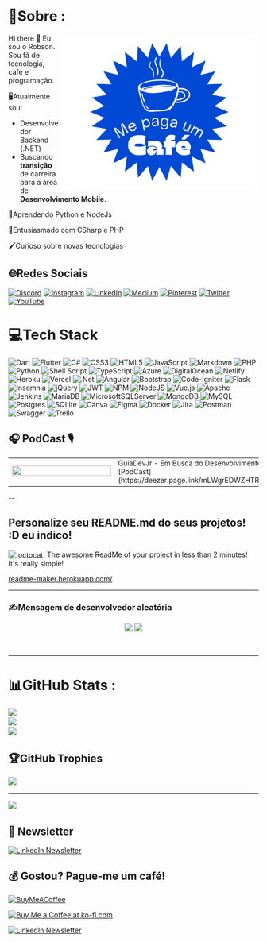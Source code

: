 # 💫Sobre :

<a href="https://mepagaumcafe.com.br/robsonamendonca/" target="_blank" title="MePageUmCafe" alt="MePageUmCafe">
<img src="https://raw.githubusercontent.com/robsonamendonca/robsonamendonca/main/mepageumcafe.png" min-width="400px" max-width="400px" width="400px" align="right" alt="Gostou? Me page um Café!"> </a>

Hi there 👋
Eu sou o Robson. Sou fã de tecnologia, 
café e programação. 

🖥Atualmente sou: 
 - Desenvolvedor Backend (.NET)
 - Buscando **transição** de carreira para a área de **Desenvolvimento Mobile**.

🐍Aprendendo Python e NodeJs

🧠Entusiasmado com CSharp e PHP

🖌Curioso sobre novas tecnologias


## 🌐Redes Sociais
[![Discord](https://img.shields.io/badge/Discord-%237289DA.svg?logo=discord&logoColor=white)](htttps://discord.gg/6378) [![Instagram](https://img.shields.io/badge/Instagram-%23E4405F.svg?logo=Instagram&logoColor=white)](https://instagram.com/robsonamendonca_) [![LinkedIn](https://img.shields.io/badge/LinkedIn-%230077B5.svg?logo=linkedin&logoColor=white)](https://linkedin.com/in/robsonamendonca) [![Medium](https://img.shields.io/badge/Medium-12100E?logo=medium&logoColor=white)](https://medium.com/@robsonamendonca) [![Pinterest](https://img.shields.io/badge/Pinterest-%23E60023.svg?logo=Pinterest&logoColor=white)](https://pinterest.com/robsonamendonca) [![Twitter](https://img.shields.io/badge/Twitter-%231DA1F2.svg?logo=Twitter&logoColor=white)](https://twitter.com/robsonamendonca) [![YouTube](https://img.shields.io/badge/YouTube-%23FF0000.svg?logo=YouTube&logoColor=white)](https://www.youtube.com/@hdevinfo) 

# 💻Tech Stack
![Dart](https://img.shields.io/badge/dart-%230175C2.svg?style=flat&logo=dart&logoColor=white) ![Flutter](https://img.shields.io/badge/Flutter-%2302569B.svg?style=flat&logo=Flutter&logoColor=white) ![C#](https://img.shields.io/badge/c%23-%23239120.svg?style=flat&logo=c-sharp&logoColor=white) ![CSS3](https://img.shields.io/badge/css3-%231572B6.svg?style=flat&logo=css3&logoColor=white) ![HTML5](https://img.shields.io/badge/html5-%23E34F26.svg?style=flat&logo=html5&logoColor=white) ![JavaScript](https://img.shields.io/badge/javascript-%23323330.svg?style=flat&logo=javascript&logoColor=%23F7DF1E) ![Markdown](https://img.shields.io/badge/markdown-%23000000.svg?style=flat&logo=markdown&logoColor=white) ![PHP](https://img.shields.io/badge/php-%23777BB4.svg?style=flat&logo=php&logoColor=white) ![Python](https://img.shields.io/badge/python-3670A0?style=flat&logo=python&logoColor=ffdd54) ![Shell Script](https://img.shields.io/badge/shell_script-%23121011.svg?style=flat&logo=gnu-bash&logoColor=white) ![TypeScript](https://img.shields.io/badge/typescript-%23007ACC.svg?style=flat&logo=typescript&logoColor=white) ![Azure](https://img.shields.io/badge/azure-%230072C6.svg?style=flat&logo=azure-devops&logoColor=white) ![DigitalOcean](https://img.shields.io/badge/DigitalOcean-%230167ff.svg?style=flat&logo=digitalOcean&logoColor=white) ![Netlify](https://img.shields.io/badge/netlify-%23000000.svg?style=flat&logo=netlify&logoColor=#00C7B7) ![Heroku](https://img.shields.io/badge/heroku-%23430098.svg?style=flat&logo=heroku&logoColor=white) ![Vercel](https://img.shields.io/badge/vercel-%23000000.svg?style=flat&logo=vercel&logoColor=white) ![.Net](https://img.shields.io/badge/.NET-5C2D91?style=flat&logo=.net&logoColor=white) ![Angular](https://img.shields.io/badge/angular-%23DD0031.svg?style=flat&logo=angular&logoColor=white) ![Bootstrap](https://img.shields.io/badge/bootstrap-%23563D7C.svg?style=flat&logo=bootstrap&logoColor=white) ![Code-Igniter](https://img.shields.io/badge/CodeIgniter-%23EF4223.svg?style=flat&logo=codeIgniter&logoColor=white) ![Flask](https://img.shields.io/badge/flask-%23000.svg?style=flat&logo=flask&logoColor=white) ![Insomnia](https://img.shields.io/badge/Insomnia-black?style=flat&logo=insomnia&logoColor=5849BE) ![jQuery](https://img.shields.io/badge/jquery-%230769AD.svg?style=flat&logo=jquery&logoColor=white) ![JWT](https://img.shields.io/badge/JWT-black?style=flat&logo=JSON%20web%20tokens) ![NPM](https://img.shields.io/badge/NPM-%23000000.svg?style=flat&logo=npm&logoColor=white) ![NodeJS](https://img.shields.io/badge/node.js-6DA55F?style=flat&logo=node.js&logoColor=white) ![Vue.js](https://img.shields.io/badge/vuejs-%2335495e.svg?style=flat&logo=vuedotjs&logoColor=%234FC08D) ![Apache](https://img.shields.io/badge/apache-%23D42029.svg?style=flat&logo=apache&logoColor=white) ![Jenkins](https://img.shields.io/badge/jenkins-%232C5263.svg?style=flat&logo=jenkins&logoColor=white) ![MariaDB](https://img.shields.io/badge/MariaDB-003545?style=flat&logo=mariadb&logoColor=white) ![MicrosoftSQLServer](https://img.shields.io/badge/Microsoft%20SQL%20Sever-CC2927?style=flat&logo=microsoft%20sql%20server&logoColor=white) ![MongoDB](https://img.shields.io/badge/MongoDB-%234ea94b.svg?style=flat&logo=mongodb&logoColor=white) ![MySQL](https://img.shields.io/badge/mysql-%2300f.svg?style=flat&logo=mysql&logoColor=white) ![Postgres](https://img.shields.io/badge/postgres-%23316192.svg?style=flat&logo=postgresql&logoColor=white) ![SQLite](https://img.shields.io/badge/sqlite-%2307405e.svg?style=flat&logo=sqlite&logoColor=white) ![Canva](https://img.shields.io/badge/Canva-%2300C4CC.svg?style=flat&logo=Canva&logoColor=white) 	![Figma](https://img.shields.io/badge/figma-%23F24E1E.svg?style=flat&logo=figma&logoColor=white) ![Docker](https://img.shields.io/badge/docker-%230db7ed.svg?style=flat&logo=docker&logoColor=white) ![Jira](https://img.shields.io/badge/jira-%230A0FFF.svg?style=flat&logo=jira&logoColor=white) ![Postman](https://img.shields.io/badge/Postman-FF6C37?style=flat&logo=postman&logoColor=white) ![Swagger](https://img.shields.io/badge/-Swagger-%23Clojure?style=flat&logo=swagger&logoColor=white) ![Trello](https://img.shields.io/badge/Trello-%23026AA7.svg?style=flat&logo=Trello&logoColor=white)

## 🎧 PodCast 🎙
<!-- HTML -->
<table>
<td>
<p align="center">
   <a href="https://open.spotify.com/embed/show/4p8EagxUBz6WtCaGSpQ9cy?utm_source=generator" tagert="_blank">
      <img  height="70%" src="https://e-cdns-images.dzcdn.net/images/talk/3164e0f0bfc3296c59a31ce2a7a8ef74/500x500-000000-80-0-0.jpg" height="120px" width="200px" />
    </a>      
</p>
</td>
 <td>
  GuiaDevJr - Em Busca do Desenvolvimento<br/>
[PodCast](https://deezer.page.link/mLWgrEDWZHTRgrgH9)
 </td>
</table>

--

## Personalize seu README.md do seus projetos! :D eu indico!

<p class="f4 mt-3">
      
<img class="emoji" title=":octocat:" alt=":octocat:" src="https://github.githubassets.com/images/icons/emoji/octocat.png" height="20" width="20" align="absmiddle"> The awesome ReadMe of your project in less than 2 minutes! It's really simple!
    </p>

<span class="flex-auto min-width-0 css-truncate css-truncate-target width-fit">
        <a title="https://readme-maker.up.railway.app/" role="link" target="_blank" class="text-bold" rel="noopener noreferrer" href="https://readme-maker.up.railway.app/">readme-maker.herokuapp.com/</a>
      </span>
<hr>      


### ✍️Mensagem de desenvolvedor aleatória

<!-- HTML -->
<p align="center">
   <img  height="70%" src="https://hdev.com.br/tirinhas-vidadev/random/?attr=txt" />
   <img  height="30%" src="https://quotes-github-readme.vercel.app/api?type=horizontal&theme=dark" />      
</p>
<br/>

---

# 📊GitHub Stats :

![](https://github-readme-stats.vercel.app/api?username=robsonamendonca&theme=radical&hide_border=false&include_all_commits=false&count_private=false)<br/>
![](https://github-readme-streak-stats.herokuapp.com/?user=robsonamendonca&theme=radical&hide_border=false)<br/>
![](https://github-readme-stats.vercel.app/api/top-langs/?username=robsonamendonca&theme=radical&hide_border=false&include_all_commits=false&count_private=false&layout=compact)

## 🏆GitHub Trophies

![](https://github-profile-trophy.vercel.app/?username=robsonamendonca&theme=onedark&no-frame=false&no-bg=false&margin-w=4)

---

[![](https://visitcount.itsvg.in/api?id=robsonamendonca&icon=0&color=3)](https://visitcount.itsvg.in)

## 📖 Newsletter

[![LinkedIn Newsletter](https://img.shields.io/badge/LinkedIn_NewsLetter-%230077B5.svg?logo=linkedin&logoColor=white)](https://www.linkedin.com/build-relation/newsletter-followentityUrn=7135303253281415168)


## 💰 Gostou? Pague-me um café! 
  [![BuyMeACoffee](https://img.shields.io/badge/Buy%20Me%20a%20Coffee-ffdd00?style=for-the-badge&logo=buy-me-a-coffee&logoColor=black)](https://buymeacoffee.com/robsonamendonca) 

<a href='https://ko-fi.com/Q5Q6L47GV' target='_blank'><img height='36' style='border:0px;height:36px;' src='https://storage.ko-fi.com/cdn/kofi2.png?v=3' border='0' alt='Buy Me a Coffee at ko-fi.com' /></a>

  <!-- Proudly created with GPRM ( https://gprm.itsvg.in ) -->
  
[![LinkedIn Newsletter](https://img.shields.io/badge/LinkedIn_Siga_me-%230077B5.svg?logo=linkedin&logoColor=white)](www.linkedin.com/comm/mynetwork/discovery-see-all?usecase=PEOPLE_FOLLOWS&followMember=robsonamendonca) 

  
